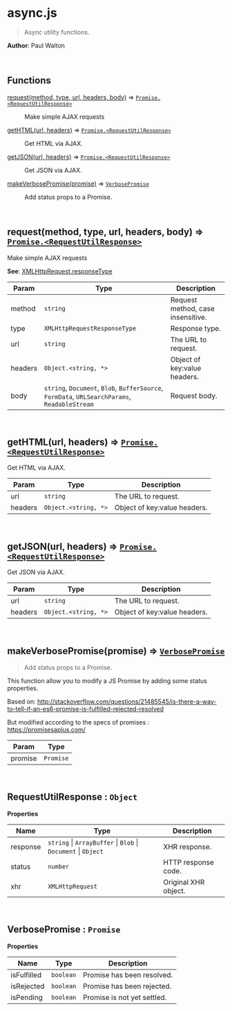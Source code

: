 

<br><a name="async.js"></a>

# async.js
> Async utility functions.

**Author**: Paul Walton  

<br>

## Functions

<dl>
<dt><a href="docs/request.md">request(method, type, url, headers, body)</a> ⇒ <code><a href="#RequestUtilResponse">Promise.&lt;RequestUtilResponse&gt;</a></code></dt>
<dd><p>Make simple AJAX requests</p>
</dd>
<dt><a href="docs/getHTML.md">getHTML(url, headers)</a> ⇒ <code><a href="#RequestUtilResponse">Promise.&lt;RequestUtilResponse&gt;</a></code></dt>
<dd><p>Get HTML via AJAX.</p>
</dd>
<dt><a href="docs/getJSON.md">getJSON(url, headers)</a> ⇒ <code><a href="#RequestUtilResponse">Promise.&lt;RequestUtilResponse&gt;</a></code></dt>
<dd><p>Get JSON via AJAX.</p>
</dd>
<dt><a href="docs/makeVerbosePromise.md">makeVerbosePromise(promise)</a> ⇒ <code><a href="#VerbosePromise">VerbosePromise</a></code></dt>
<dd><p>Add status props to a Promise.</p>
</dd>
</dl>


<br><a name="request"></a>

## request(method, type, url, headers, body) ⇒ [<code>Promise.&lt;RequestUtilResponse&gt;</code>](#RequestUtilResponse)
Make simple AJAX requests

**See**: [XMLHttpRequest.responseType](https://developer.mozilla.org/en-US/docs/Web/API/XMLHttpRequest/responseType)  

| Param | Type | Description |
| --- | --- | --- |
| method | <code>string</code> | Request method, case insensitive. |
| type | <code>XMLHttpRequestResponseType</code> | Response type. |
| url | <code>string</code> | The URL to request. |
| headers | <code>Object.&lt;string, \*&gt;</code> | Object of key:value headers. |
| body | <code>string</code>, <code>Document</code>, <code>Blob</code>, <code>BufferSource</code>, <code>FormData</code>, <code>URLSearchParams</code>, <code>ReadableStream</code> | Request body. |


<br><a name="getHTML"></a>

## getHTML(url, headers) ⇒ [<code>Promise.&lt;RequestUtilResponse&gt;</code>](#RequestUtilResponse)
Get HTML via AJAX.


| Param | Type | Description |
| --- | --- | --- |
| url | <code>string</code> | The URL to request. |
| headers | <code>Object.&lt;string, \*&gt;</code> | Object of key:value headers. |


<br><a name="getJSON"></a>

## getJSON(url, headers) ⇒ [<code>Promise.&lt;RequestUtilResponse&gt;</code>](#RequestUtilResponse)
Get JSON via AJAX.


| Param | Type | Description |
| --- | --- | --- |
| url | <code>string</code> | The URL to request. |
| headers | <code>Object.&lt;string, \*&gt;</code> | Object of key:value headers. |


<br><a name="makeVerbosePromise"></a>

## makeVerbosePromise(promise) ⇒ [<code>VerbosePromise</code>](#VerbosePromise)
> Add status props to a Promise.

This function allow you to modify a JS Promise by adding some status properties.

Based on: http://stackoverflow.com/questions/21485545/is-there-a-way-to-tell-if-an-es6-promise-is-fulfilled-rejected-resolved

But modified according to the specs of promises : https://promisesaplus.com/


| Param | Type |
| --- | --- |
| promise | <code>Promise</code> | 


<br><a name="RequestUtilResponse"></a>

## RequestUtilResponse : <code>Object</code>
**Properties**

| Name | Type | Description |
| --- | --- | --- |
| response | <code>string</code> \| <code>ArrayBuffer</code> \| <code>Blob</code> \| <code>Document</code> \| <code>Object</code> | XHR response. |
| status | <code>number</code> | HTTP response code. |
| xhr | <code>XMLHttpRequest</code> | Original XHR object. |


<br><a name="VerbosePromise"></a>

## VerbosePromise : <code>Promise</code>
**Properties**

| Name | Type | Description |
| --- | --- | --- |
| isFulfilled | <code>boolean</code> | Promise has been resolved. |
| isRejected | <code>boolean</code> | Promise has been rejected. |
| isPending | <code>boolean</code> | Promise is not yet settled. |

